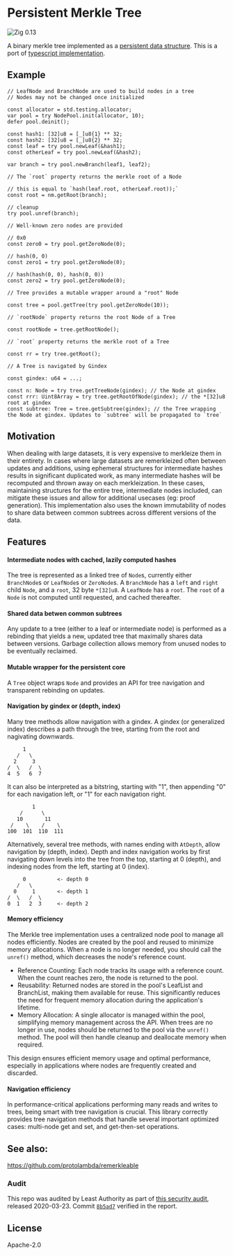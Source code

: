 # Persistent Merkle Tree

![Zig 0.13](https://img.shields.io/badge/Zig-F7A41D?logo=zig&logoColor=fff)

A binary merkle tree implemented as a [persistent data structure](https://en.wikipedia.org/wiki/Persistent_data_structure).
This is a port of [typescript implementation](https://github.com/ChainSafe/ssz/tree/master/packages/persistent-merkle-tree).

## Example

```zig
// LeafNode and BranchNode are used to build nodes in a tree
// Nodes may not be changed once initialized

const allocator = std.testing.allocator;
var pool = try NodePool.init(allocator, 10);
defer pool.deinit();

const hash1: [32]u8 = [_]u8{1} ** 32;
const hash2: [32]u8 = [_]u8{2} ** 32;
const leaf = try pool.newLeaf(&hash1);
const otherLeaf = try pool.newLeaf(&hash2);

var branch = try pool.newBranch(leaf1, leaf2);

// The `root` property returns the merkle root of a Node

// this is equal to `hash(leaf.root, otherLeaf.root));`
const root = nm.getRoot(branch);

// cleanup
try pool.unref(branch);

// Well-known zero nodes are provided

// 0x0
const zero0 = try pool.getZeroNode(0);

// hash(0, 0)
const zero1 = try pool.getZeroNode(0);

// hash(hash(0, 0), hash(0, 0))
const zero2 = try pool.getZeroNode(0);

// Tree provides a mutable wrapper around a "root" Node

const tree = pool.getTree(try pool.getZeroNode(10));

// `rootNode` property returns the root Node of a Tree

const rootNode = tree.getRootNode();

// `root` property returns the merkle root of a Tree

const rr = try tree.getRoot();

// A Tree is navigated by Gindex

const gindex: u64 = ...;

const n: Node = try tree.getTreeNode(gindex); // the Node at gindex
const rrr: Uint8Array = try tree.getRootOfNode(gindex); // the *[32]u8 root at gindex
const subtree: Tree = tree.getSubtree(gindex); // the Tree wrapping the Node at gindex. Updates to `subtree` will be propagated to `tree`

```

## Motivation

When dealing with large datasets, it is very expensive to merkleize them in their entirety. In cases where large datasets are remerkleized often between updates and additions, using ephemeral structures for intermediate hashes results in significant duplicated work, as many intermediate hashes will be recomputed and thrown away on each merkleization. In these cases, maintaining structures for the entire tree, intermediate nodes included, can mitigate these issues and allow for additional usecases (eg: proof generation). This implementation also uses the known immutability of nodes to share data between common subtrees across different versions of the data.

## Features

#### Intermediate nodes with cached, lazily computed hashes

The tree is represented as a linked tree of `Node`s, currently either `BranchNode`s or `LeafNode`s or `ZeroNode`s.
A `BranchNode` has a `left` and `right` child `Node`, and a `root`, 32 byte `*[32]u8`.
A `LeafNode` has a `root`.
The `root` of a `Node` is not computed until requested, and cached thereafter.

#### Shared data betwen common subtrees

Any update to a tree (either to a leaf or intermediate node) is performed as a rebinding that yields a new, updated tree that maximally shares data between versions. Garbage collection allows memory from unused nodes to be eventually reclaimed.

#### Mutable wrapper for the persistent core

A `Tree` object wraps `Node` and provides an API for tree navigation and transparent rebinding on updates.

#### Navigation by gindex or (depth, index)

Many tree methods allow navigation with a gindex. A gindex (or generalized index) describes a path through the tree, starting from the root and nagivating downwards.

```
     1
   /   \
  2     3
/  \   /  \
4  5   6  7
```

It can also be interpreted as a bitstring, starting with "1", then appending "0" for each navigation left, or "1" for each navigation right.

```
        1
    /      \
   10       11
 /    \    /    \
100  101  110  111
```

Alternatively, several tree methods, with names ending with `AtDepth`, allow navigation by (depth, index). Depth and index navigation works by first navigating down levels into the tree from the top, starting at 0 (depth), and indexing nodes from the left, starting at 0 (index).

```
     0          <- depth 0
   /   \
  0     1       <- depth 1
/  \   /  \
0  1   2  3     <- depth 2
```

#### Memory efficiency

The Merkle tree implementation uses a centralized node pool to manage all nodes efficiently. Nodes are created by the pool and reused to minimize memory allocations. When a node is no longer needed, you should call the `unref()` method, which decreases the node's reference count.

- Reference Counting: Each node tracks its usage with a reference count. When the count reaches zero, the node is returned to the pool.
- Reusability: Returned nodes are stored in the pool's LeafList and BranchList, making them available for reuse. This significantly reduces the need for frequent memory allocation during the application's lifetime.
- Memory Allocation: A single allocator is managed within the pool, simplifying memory management across the API. When trees are no longer in use, nodes should be returned to the pool via the `unref()` method. The pool will then handle cleanup and deallocate memory when required.

This design ensures efficient memory usage and optimal performance, especially in applications where nodes are frequently created and discarded.

#### Navigation efficiency

In performance-critical applications performing many reads and writes to trees, being smart with tree navigation is crucial. This library correctly provides tree navigation methods that handle several important optimized cases: multi-node get and set, and get-then-set operations.

## See also:

https://github.com/protolambda/remerkleable

### Audit

This repo was audited by Least Authority as part of [this security audit](https://github.com/ChainSafe/lodestar/blob/master/audits/2020-03-23_UTILITY_LIBRARIES.pdf), released 2020-03-23. Commit [`8b5ad7`](https://github.com/ChainSafe/bls-hd-key/commit/8b5ad7) verified in the report.

## License

Apache-2.0
